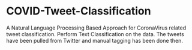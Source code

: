 # COVID-Tweet-Classification

A Natural Language Processing Based Approach for CoronaVirus related tweet classification. Perform Text Classification on the data. The tweets have been pulled from Twitter and manual tagging has been done then.
